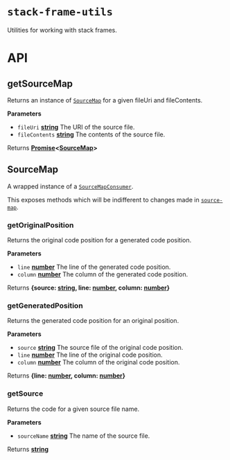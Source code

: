 # `stack-frame-utils`

Utilities for working with stack frames.

# API

<!-- Generated by documentation.js. Update this documentation by updating the source code. -->

## getSourceMap

Returns an instance of <code>[SourceMap](#sourcemap)</code> for a given fileUri and fileContents.

**Parameters**

-   `fileUri` **[string](https://developer.mozilla.org/en-US/docs/Web/JavaScript/Reference/Global_Objects/String)** The URI of the source file.
-   `fileContents` **[string](https://developer.mozilla.org/en-US/docs/Web/JavaScript/Reference/Global_Objects/String)** The contents of the source file.

Returns **[Promise](https://developer.mozilla.org/en-US/docs/Web/JavaScript/Reference/Global_Objects/Promise)&lt;[SourceMap](#sourcemap)>** 

## SourceMap

A wrapped instance of a <code>[SourceMapConsumer](https://github.com/mozilla/source-map)</code>.

This exposes methods which will be indifferent to changes made in <code>[source-map](https://github.com/mozilla/source-map)</code>.

### getOriginalPosition

Returns the original code position for a generated code position.

**Parameters**

-   `line` **[number](https://developer.mozilla.org/en-US/docs/Web/JavaScript/Reference/Global_Objects/Number)** The line of the generated code position.
-   `column` **[number](https://developer.mozilla.org/en-US/docs/Web/JavaScript/Reference/Global_Objects/Number)** The column of the generated code position.

Returns **{source: [string](https://developer.mozilla.org/en-US/docs/Web/JavaScript/Reference/Global_Objects/String), line: [number](https://developer.mozilla.org/en-US/docs/Web/JavaScript/Reference/Global_Objects/Number), column: [number](https://developer.mozilla.org/en-US/docs/Web/JavaScript/Reference/Global_Objects/Number)}** 

### getGeneratedPosition

Returns the generated code position for an original position.

**Parameters**

-   `source` **[string](https://developer.mozilla.org/en-US/docs/Web/JavaScript/Reference/Global_Objects/String)** The source file of the original code position.
-   `line` **[number](https://developer.mozilla.org/en-US/docs/Web/JavaScript/Reference/Global_Objects/Number)** The line of the original code position.
-   `column` **[number](https://developer.mozilla.org/en-US/docs/Web/JavaScript/Reference/Global_Objects/Number)** The column of the original code position.

Returns **{line: [number](https://developer.mozilla.org/en-US/docs/Web/JavaScript/Reference/Global_Objects/Number), column: [number](https://developer.mozilla.org/en-US/docs/Web/JavaScript/Reference/Global_Objects/Number)}** 

### getSource

Returns the code for a given source file name.

**Parameters**

-   `sourceName` **[string](https://developer.mozilla.org/en-US/docs/Web/JavaScript/Reference/Global_Objects/String)** The name of the source file.

Returns **[string](https://developer.mozilla.org/en-US/docs/Web/JavaScript/Reference/Global_Objects/String)** 
